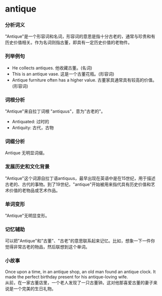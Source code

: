 # antique

### 分析词义

  

"Antique"是一个形容词和名词，形容词的意思是指十分古老的，通常与珍贵和有历史价值相关。作为名词则指古董，即具有一定历史价值的老物件。

  

### 列举例句

  

*   He collects antiques. 他收藏古董。(名词)
*   This is an antique vase. 这是一个古董花瓶。(形容词)
*   Antique furniture often has a higher value. 古董家具通常具有较高的价值。(形容词)

  

### 词根分析

  

"Antique"来自拉丁词根 "antiquus"，意为"古老的"。

  

*   Antiquated: 过时的
*   Antiquity: 古代，古物

  

### 词缀分析

  

Antique 无明显词缀。

  

### 发展历史和文化背景

  

"Antique"这个词源自拉丁语antiquus，最早出现在英语中是在15世纪，用于描述古老的、古代的事物。到了19世纪，"antique"开始被用来指代具有历史价值和艺术价值的老物品或艺术作品。

  

### 单词变形

  

"Antique"无明显变形。

  

### 记忆辅助

  

可以把"Antique"和"古董"、"古老"的意思联系起来记忆。比如，想象一下一件你觉得非常古老的物品，然后联想到这个单词。

  

### 小故事

  

Once upon a time, in an antique shop, an old man found an antique clock. It made the perfect birthday present for his antique-loving wife.  
从前，在一家古董店里，一个老人发现了一只古董钟。这对他那喜爱古董的妻子来说是一个完美的生日礼物。
